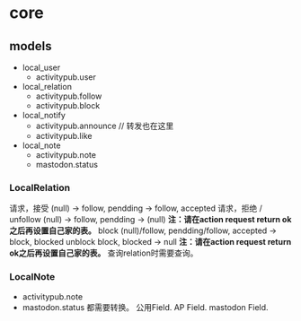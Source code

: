# core


## models

- local_user
  - activitypub.user
- local_relation
  - activitypub.follow
  - activitypub.block
- local_notify
  - activitypub.announce // 转发也在这里
  - activitypub.like
- local_note
  - activitypub.note
  - mastodon.status


### LocalRelation

请求，接受
(null) -> follow, pendding -> follow, accepted
请求，拒绝 / unfollow
(null) -> follow, pendding -> (null)
**注：请在action request return ok之后再设置自己家的表。**
block
(null)/follow, pendding/follow, accepted -> block, blocked
unblock
block, blocked -> null
**注：请在action request return ok之后再设置自己家的表。**
查询relation时需要查询。


### LocalNote
- activitypub.note
- mastodon.status
都需要转换。
公用Field.
AP Field.
mastodon Field.
